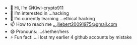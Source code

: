 - 👋 Hi, I’m @Kiwi-crypto911
- 👀 I’m interested in ...hacking
- 🌱 I’m currently learning ...ethical hacking
- 📫 How to reach me ...jliebert20091975@gmail.com
- 😄 Pronouns: ...she/her/hers
- ⚡ Fun fact: ...i lost my earlier 4 github accounts by mistake

<!---
Kiwi-crypto911/Kiwi-crypto911 is a ✨ special ✨ repository because its `README.md` (this file) appears on your GitHub profile.
You can click the Preview link to take a look at your changes.
--->
